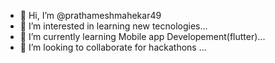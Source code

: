 - 👋 Hi, I’m @prathameshmahekar49
- 👀 I’m interested in learning new tecnologies...
- 🌱 I’m currently learning Mobile app Developement(flutter)...
- 💞️ I’m looking to collaborate for hackathons ...
<!---- 📫 How to reach me ...
- 😄 Pronouns: ...
- ⚡ Fun fact: ...

<!---
prathameshmahekar49/prathameshmahekar49 is a ✨ special ✨ repository because its `README.md` (this file) appears on your GitHub profile.
You can click the Preview link to take a look at your changes.
--->
